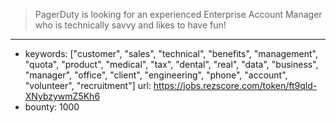 >PagerDuty is looking for an experienced Enterprise Account Manager who is technically savvy and likes to have fun! 
------
- keywords: ["customer", "sales", "technical", "benefits", "management", "quota", "product", "medical", "tax", "dental", "real", "data", "business", "manager", "office", "client", "engineering", "phone", "account", "volunteer", "recruitment"]
url: https://jobs.rezscore.com/token/ft9qld-XNybzywmZ5Kh6
- bounty: 1000
